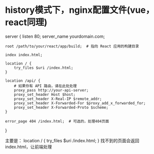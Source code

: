 # history模式下，nginx配置文件(vue，react同理)

server {
    listen 80;
    server_name yourdomain.com;

    root /path/to/your/react/app/build;  # 指向 React 应用的构建目录

    index index.html;

    location / {
        try_files $uri /index.html;
    }

    location /api/ {
        # 如果你有 API 路由，请在此处处理
        proxy_pass http://your-api-server;
        proxy_set_header Host $host;
        proxy_set_header X-Real-IP $remote_addr;
        proxy_set_header X-Forwarded-For $proxy_add_x_forwarded_for;
        proxy_set_header X-Forwarded-Proto $scheme;
    }

    error_page 404 /index.html;  # 可选的，处理404页面
}

主要是：
    location / {
        try_files $uri /index.html;
    }
    找不到的页面会返回index.html，让前端处理
